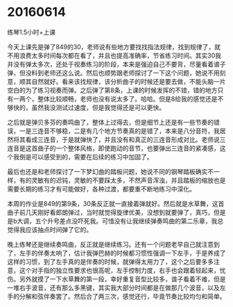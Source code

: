 # 20160614

练琴1.5小时+上课

今天上课先是弹了849的30，老师说有些地方要找找指法规律，找到规律了，就不用浪费太多时间每次都在看了，并且也提高准确率，节省练习时间。其实30我并没有弹太多次，还处于视奏练习的阶段，本来是强迫自己不要背，尽量看着谱子弹，但没料到老师还这么说。然后也顺势跟老师探讨了一下这个问题，她说不用刻意，顺其自然就好。看来该找规律，该分析曲子的时候还是要去做，不能头脑一片空白的为了练习视奏而弹。之后弹了第8条，上课的时候发挥的不错，错的地方只有一两个，整体比较顺畅，老师也没有说太多了。哈哈。但是8给我的感觉还是不够快的，虽然我没测试过速度，但是我觉得还是可以更快。

之后就是弹贝多芬的奏鸣曲了，整体上过得去，但是细节上还是有一些节奏的错误，一是三连音不够稳，二是有几个地方节奏真的是错了，本来是八分音符，我居然将其看成三连音，于是就弹快了，并且没有和真正的三连音形成对比。老师说三连音是这首曲子的一个整体风格，即使跑动的音节，也要弹出三连音的紧凑感，这个我倒是可以感受到的，需要在后续的练习中加固了。

最后也还是和老师探讨了一下梦幻曲的踏板问题，她说不同的钢琴踏板确实不一样，有的灵敏有的迟钝，灵敏的不要踩太多，不然声音浑浊，并且踏板的缩放也是需要长期的练习才有可能做好，各种过渡，都要重不断地练习中深化。

本周的作业是849的第9条，30条反正就一直接着弹就好。然后就是水草舞，这首曲子前几天刚好看郎朗弹过，当时就觉得旋律优美，没想到就要弹了，真巧，但是是b大调，五个升号差点没吓死我。可惜没有让我继续弹奏鸣曲的第二乐章，我总觉得我应该抽点时间弹了它的。

晚上练琴还是继续奏鸣曲，反正就是继续练习。还有一个问题老早自己就注意到了，左手的伴奏太响了，估计我弹巴赫的时候都习惯性强调一下左手，于是养成了这样的习惯，到了左手真的是伴奏的时候，就弹得太用力了，这个之后要多多注意，这个对手指的独立性要求也很高呢，左手控制力度，右手也会跟着轻起来，忧伤。另外就摸了一下水草舞的第一段，幸好重复音型比较多，谱子看着不难，但是一堆右手波音，还有那么多黑键，其实我大部分时间都是在做那几个波音，以及左手的分解和弦伴奏罢了。然后合了两三次，感觉还行，毕竟节奏比较均匀和简单。
